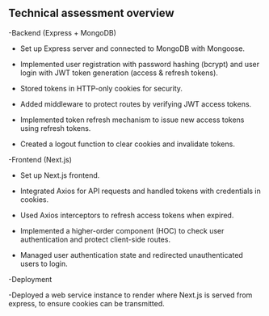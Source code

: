 Technical assessment overview
----------------------------------

-Backend (Express + MongoDB)

- Set up Express server and connected to MongoDB with Mongoose.

- Implemented user registration with password hashing (bcrypt) and user login with JWT token generation (access & refresh tokens).

- Stored tokens in HTTP-only cookies for security.

- Added middleware to protect routes by verifying JWT access tokens.

- Implemented token refresh mechanism to issue new access tokens using refresh tokens.

- Created a logout function to clear cookies and invalidate tokens.

-Frontend (Next.js)

- Set up Next.js frontend.

- Integrated Axios for API requests and handled tokens with credentials in cookies.

- Used Axios interceptors to refresh access tokens when expired.

- Implemented a higher-order component (HOC) to check user authentication and protect client-side routes.

- Managed user authentication state and redirected unauthenticated users to login.

-Deployment

-Deployed a web service instance to render where Next.js is served from express, to ensure cookies can be transmitted.
